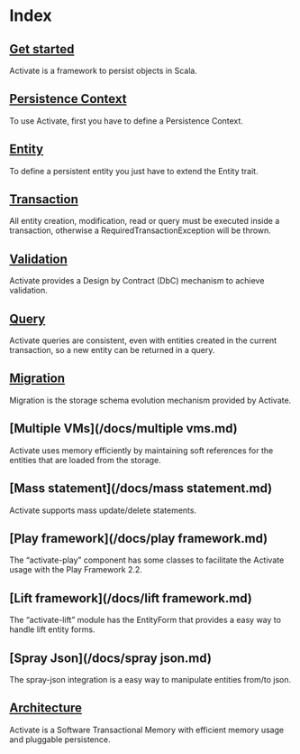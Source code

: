 # Index

## [Get started](/docs/get-started.md)

Activate is a framework to persist objects in Scala.

## [Persistence Context](/docs/persistence-context.md)

To use Activate, first you have to define a Persistence Context.

## [Entity](/docs/entity.md)

To define a persistent entity you just have to extend the Entity trait.

## [Transaction](/docs/transaction.md)

All entity creation, modification, read or query must be executed inside a transaction, otherwise a RequiredTransactionException will be thrown.

## [Validation](/docs/validation.md)

Activate provides a Design by Contract (DbC) mechanism to achieve validation.

## [Query](/docs/query.md)

Activate queries are consistent, even with entities created in the current transaction, so a new entity can be returned in a query.

## [Migration](/docs/migration.md)

Migration is the storage schema evolution mechanism provided by Activate.

## [Multiple VMs](/docs/multiple vms.md)

Activate uses memory efficiently by maintaining soft references for the entities that are loaded from the storage.

## [Mass statement](/docs/mass statement.md)

Activate supports mass update/delete statements.

## [Play framework](/docs/play framework.md)

The “activate-play” component has some classes to facilitate the Activate usage with the Play Framework 2.2.

## [Lift framework](/docs/lift framework.md)

The “activate-lift” module has the EntityForm that provides a easy way to handle lift entity forms.

## [Spray Json](/docs/spray json.md)

The spray-json integration is a easy way to manipulate entities from/to json.

## [Architecture](/docs/architecture.md)

Activate is a Software Transactional Memory with efficient memory usage and pluggable persistence.
